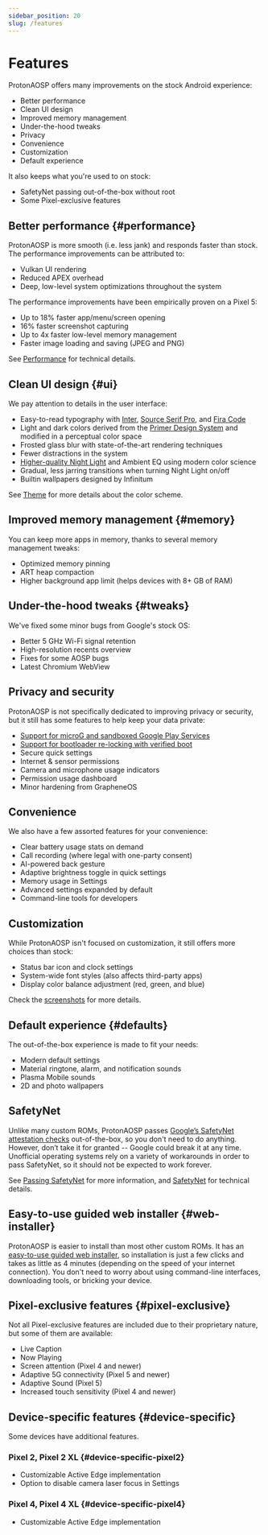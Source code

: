 ```yaml
---
sidebar_position: 20
slug: /features
---
```


# Features

ProtonAOSP offers many improvements on the stock Android experience:

- Better performance
- Clean UI design
- Improved memory management
- Under-the-hood tweaks
- Privacy
- Convenience
- Customization
- Default experience

It also keeps what you're used to on stock:

- SafetyNet passing out-of-the-box without root
- Some Pixel-exclusive features

## Better performance {#performance}

ProtonAOSP is more smooth (i.e. less jank) and responds faster than stock. The performance improvements can be attributed to:

- Vulkan UI rendering
- Reduced APEX overhead
- Deep, low-level system optimizations throughout the system

The performance improvements have been empirically proven on a Pixel 5:

- Up to 18% faster app/menu/screen opening
- 16% faster screenshot capturing
- Up to 4x faster low-level memory management
- Faster image loading and saving (JPEG and PNG)

See [Performance](../developers/details/performance.md) for technical details.

## Clean UI design {#ui}

We pay attention to details in the user interface:

- Easy-to-read typography with [Inter](https://rsms.me/inter/), [Source Serif Pro](https://github.com/adobe-fonts/source-serif), and [Fira Code](https://github.com/tonsky/FiraCode)
- Light and dark colors derived from the [Primer Design System](https://primer.style/) and modified in a perceptual color space
- Frosted glass blur with state-of-the-art rendering techniques
- Fewer distractions in the system
- [Higher-quality Night Light](screenshots.mdx#night-light-improvements) and Ambient EQ using modern color science
- Gradual, less jarring transitions when turning Night Light on/off
- Builtin wallpapers designed by Infinitum

See [Theme](../developers/details/theme.md) for more details about the color scheme.

## Improved memory management {#memory}

You can keep more apps in memory, thanks to several memory management tweaks:

- Optimized memory pinning
- ART heap compaction
- Higher background app limit (helps devices with 8+ GB of RAM)

## Under-the-hood tweaks {#tweaks}

We've fixed some minor bugs from Google's stock OS:

- Better 5 GHz Wi-Fi signal retention
- High-resolution recents overview
- Fixes for some AOSP bugs
- Latest Chromium WebView

## Privacy and security

ProtonAOSP is not specifically dedicated to improving privacy or security, but it still has some features to help keep your data private:

- [Support for microG and sandboxed Google Play Services](../advanced/google-services.md)
- [Support for bootloader re-locking with verified boot](../advanced/verified-boot.md)
- Secure quick settings
- Internet & sensor permissions
- Camera and microphone usage indicators
- Permission usage dashboard
- Minor hardening from GrapheneOS

## Convenience

We also have a few assorted features for your convenience:

- Clear battery usage stats on demand
- Call recording (where legal with one-party consent)
- AI-powered back gesture
- Adaptive brightness toggle in quick settings
- Memory usage in Settings
- Advanced settings expanded by default
- Command-line tools for developers

## Customization

While ProtonAOSP isn't focused on customization, it still offers more choices than stock:

- Status bar icon and clock settings
- System-wide font styles (also affects third-party apps)
- Display color balance adjustment (red, green, and blue)

Check the [screenshots](screenshots.mdx#customization) for more details.

## Default experience {#defaults}

The out-of-the-box experience is made to fit your needs:

- Modern default settings
- Material ringtone, alarm, and notification sounds
- Plasma Mobile sounds
- 2D and photo wallpapers

## SafetyNet

Unlike many custom ROMs, ProtonAOSP passes [Google’s SafetyNet attestation checks](https://developer.android.com/training/safetynet/attestation) out-of-the-box, so you don't need to do anything. However, don’t take it for granted -- Google could break it at any time. Unofficial operating systems rely on a variety of workarounds in order to pass SafetyNet, so it should not be expected to work forever.

See [Passing SafetyNet](../advanced/safetynet.md) for more information, and [SafetyNet](../developers/details/safetynet.md) for technical details.

## Easy-to-use guided web installer {#web-installer}

ProtonAOSP is easier to install than most other custom ROMs. It has an [easy-to-use guided web installer](getting-started/install/web.mdx), so installation is just a few clicks and takes as little as 4 minutes (depending on the speed of your internet connection). You don't need to worry about using command-line interfaces, downloading tools, or bricking your device.

## Pixel-exclusive features {#pixel-exclusive}

Not all Pixel-exclusive features are included due to their proprietary nature, but some of them are available:

- Live Caption
- Now Playing
- Screen attention (Pixel 4 and newer)
- Adaptive 5G connectivity (Pixel 5 and newer)
- Adaptive Sound (Pixel 5)
- Increased touch sensitivity (Pixel 4 and newer)

## Device-specific features {#device-specific}

Some devices have additional features.

### Pixel 2, Pixel 2 XL {#device-specific-pixel2}

- Customizable Active Edge implementation
- Option to disable camera laser focus in Settings

### Pixel 4, Pixel 4 XL {#device-specific-pixel4}

- Customizable Active Edge implementation
